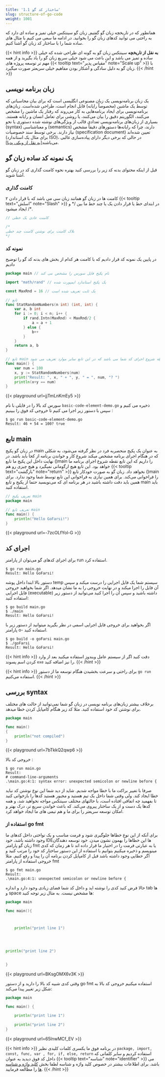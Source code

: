 ```yaml
---
title: '1.1 ساختار کد گو'
slug: structure-of-go-code
weight: 1001
---
```


همانطور که در تاریخچه زبان گو گفتیم, زبان گو سینتکس خیلی تمیز و ساده ای دارد که به راحتی می توانید کدهای زبان گو را بخوانید. در ادامه ما سعی می کنیم با مثال های ساده شما را با ساختار کد زبان گو آشنا کنیم.

{{< hint info >}}
**به نقل از تاریخچه**
سینتکس زبان گو به گونه ای طراحی شده که خیلی ساده و تمیز می باشد و این باعث می شود خیلی سریع زبان گو را یاد بگیرید و از همه مهم تر توسعه پروژه های {{< tooltip text="مقیاس پذیر" note="Scale up" >}} با زبان گو به دلیل سادگی و آشکار بودن مفاهیم خیلی سریعتر صورت میگیرد.
{{< /hint >}}


## زبان برنامه نویسی

یک زبان برنامه‌نویسی یک زبان مصنوعی انگلیسی است که برای بیان محاسباتی که توسط یک ماشین (مخصوصاً رایانه) قابل انجام است، طراحی شده‌است. زبان‌های برنامه‌نویسی برای ایجاد برنامه‌هایی به کار می‌روند که رفتار یک ماشین را مشخص می‌کنند، الگوریتم دقیق را بیان می‌کنند، یا روشی برای تعامل انسان و رایانه هستند. بسیاری از زبان‌های برنامه‌نویسی تعدادی قالب از ویژگی‌های نوشته شده دستوری یا نحو (syntax) و معناشناسی (semantics) دارند، چرا که رایانه‌ها دستورهای دقیقاً مشخص نیاز دارند. برخی توسط سند خصوصیات (specification document) تعیین شده‌اند (برای مثال یک استاندارد ISO)، در حالی که برخی دیگر دارای پیاده‌سازی غالبی می‌باشند[[به نقل از ویکی پدیا](https://fa.wikipedia.org/wiki/%D8%B2%D8%A8%D8%A7%D9%86_%D8%A8%D8%B1%D9%86%D8%A7%D9%85%D9%87%E2%80%8C%D9%86%D9%88%DB%8C%D8%B3%DB%8C)]. 


## یک نمونه کد ساده زبان گو

قبل از اینکه محتوای بدنه کد زیر را بررسی کنید بهتره نحوه کامنت گذاری کد در زبان گو آشنا شوید.

### کامنت گذاری
کامنت ها در زبان گو همانند زبان سی می باشد که با قرار دادن ۲ {{< tooltip text="اسلش" note="Slash" >}} در ابتدای خط یا قرار دادن یک یا چند خط ما بین  /\* و \*/ ایجاد میشود.

```go
// کامنت عادی یک خطی

/*
بلاک کامنت برای نوشتن کامنت چند خطی
*/
```

### نمونه کد

در پایین یک نمونه کد قرار دادیم که با کامنت هر کدام از بخش های بدنه کد گو را توضیح دادیم

```go
package main // نام پکیج فایل سورس را مشخص می کند

import "math/rand" // یک پکیج استاندارد ایمپورت شده

const MaxRnd = 16 // یک ثابت تعریف شده است

// تابع
func StatRandomNumbers(n int) (int, int) {
	var a, b int
	for i := 0; i < n; i++ {
		if rand.Intn(MaxRnd) < MaxRnd/2 {
			a = a + 1
		} else {
			b++
		}
	}
	return a, b
}

// تابع main اولین نقطه شروع اجرای کد شما می باشد که در این تابع سایر موارد تعریف می شود.
func main() {
	var num = 100
	x, y := StatRandomNumbers(num)
	print("Result: ", x, " + ", y, " = ", num, "? ")
	println(x+y == num)
}
```
{{< playground url=jjTmLnKmEy5 >}}

سورس کد بالا را در فایلی با نام `basic-code-element-demo.go` ذخیره می کنیم و سپس با دستور زیر اجرا می کنیم تا خروجی کد فوق را ببینیم :

```shell
$ go run basic-code-element-demo.go
Result: 46 + 54 = 100? true
```

## تابع main

در زبان گو پکیج main به عنوان یک پکیج منحصربه فرد در نظر گرفته می‌شود، به شکلی که در هنگام اجرای برنامه مشخص میکند شروع کار و خواندن برنامه از کجا باید باشد. در نهایت داخل این پکیج ما تابع ()main را داریم که این تابع نقطه شروع اجرای برنامه ما خواهد بود. این تابع هیچ ارگومانی نمیگیرد و هیچ چیزی رو هم {{< tooltip text="بازگشت" note="return" >}} نخواهد داد. زبان گو به صورت خودکار تابع ()main را فراخوانی می‌کند. برای همین نیازی به فراخوانی این تابع توسط شما وجود ندارد. برای همین باید دقت داشته باشید در هر برنامه ای که می‌نویسید حتما از پکیج و تابع main باید استفاده کنید.

```go
// تعریف پکیج main
package main 

// تعریف تابع main
func main() {
	println("Hello GoFarsi!")
}
```
{{< playground url=-7zcOLfYol-G >}}

## اجرای کد

برای اجرای کدهای گو می‌توان از پارامتر run استفاده کرد.

```shell
$ go run main.go
Result: Hello GoFarsi!
```


دستور بالا ابتدا داخل پوشه temp سیستم شما یک فایل اجرایی را درست میکند و سپس آن فایل را اجرا میکند و در نهایت خروجی را به ما نشان میدهد. اگر شما بخواهید خروجی فایل اجرایی (executable) داشته باشید و سپس آن را اجرا کنید می‌توانید از دستور زیر استفاده کنید:

```shell
$ go build main.go
$ ./main
Result: Hello GoFarsi!
```

اگر بخواهید برای خروجی فایل اجرایی اسمی در نظر بگیرید میتوانید از دستور زیر با پارامتر o- استفاده کنید.

```shell
$ go build -o goFarsi main.go
$ ./goFarsi
Result: Hello GoFarsi!
```

{{< hint info >}}
دقت کنید اگر از سیستم عامل ویندوز استفاده میکنید بعد از وارد کردن اسم پسوند `exe` را نیز اضافه کنید.
{{< /hint >}}

{{< hint info >}}
برای راحتی و سرعت بخشیدن هنگام توسعه ما از دستور `go run` استفاده می‌کنیم.
{{< /hint >}}

## بررسی syntax 

برخلاف بیشتر زبان‌های برنامه نویسی در زبان گو شما نمی‌توانید از حالت های مختلف برای نوشتن کد خود استفاده کنید. مثلا کد زیر هنگام کامپایل کردن خطا میدهد.

```go
package main 

func main()
{
	println("not compiled")
}
```
{{< playground url=7bTkkQ2qwp6 >}}

خروجی کد بالا :
```shell
$ go run main.go
Result: 
# command-line-arguments
.\main.go:4:1: syntax error: unexpected semicolon or newline before {
```

صرفا با تغییر براکت ما با خطا مواجه شدیم. شاید از دید شما این نوع نوشتن کد نباید خطا ایجاد کند. ولی وقتی شما داخل یک تیم هستید و مجبور هستید کدها را بازخوانی کنید تا بفهمید چه اتفاقی افتاده است، با حالتهای مختلف سینتکس مواجه نخواهید شد، و همه کدها یک دست و از یک ساختار پیروی می‌کند. که باعث خواندن سریع تر، درک بهتر و امکان توسعه سریعتر را برای ما و هم تیمی های ما ایجاد خواهد کرد.

### استفاده از go fmt

برای آنکه از این نوع خطاها جلوگیری شود و فرمت مناسب و یک نواختی داخل کدهای ما وجود داشته باشد، خود IDEها این خطاها را بهمون نشون میدن. خود توسعه دهندگان زبان گو پارامتر fmt یا به عبارتی فرمت را در اختیار ما قرار داده اند تا هر زمان که کدی مینویسم و ذخیره میکنیم بتوانیم با استفاده از این دستور ساختار کد خود را مرتب کنید و اگر خطایی وجود داشته باشد قبل از کامپایل کردن برنامه آن را پیدا و رفع کنیم. مثلا خروجی استفاده از پارامتر fmt 

```shell
$ go fmt main.go
Result: 
.\main.go:4:1: unexpected semicolon or newline before {
```

حالا فرض کنید کدی را نوشته اید و داخل کد شما فضای زیادی وجود دارد و اندازه tab ها و space ها مشخص نیست. به مثال زیر توجه کنید:

```go
package main 

func main(){



	println("print line 1")
	
	
	
	
println("print line 2")
	
	
}
```
{{< playground url=BKsgOMX6v3K >}}

وقتی کدی شبیه کد بالا را دارید و از دستور go fmt استفاده میکنیم خروجی کد بالا به شکل زیر تغییر پیدا می‌کند:

```go
package main 

func main() {

	println("print line 1")
	
	println("print line 2")
}
```
{{< playground url=65lnwMCf_EV >}}

{{< hint info >}}
در برنامه فوق ما یکسری کلمات کلیدی نظیر `package, import, const, func, var , for, if, else, return` استفاده کردیم و سایر کلماتی که داخل کد فوق دیدید به عنوان {{< tooltip text="شناسه" note="identifier" >}}  می باشد. برای اطلاعات بیشتر در خصوص کلید واژه و شناسه لطفا بخش [کلید واژه و شناسه ها](https://book.gofarsi.ir/chapter-1/go-built-in-keywords-identifiers/) را مطالعه فرمایید. 
{{< /hint >}}


